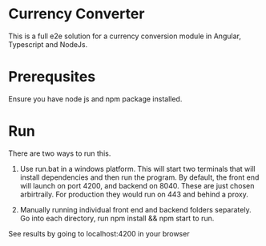 # Currency Converter

This is a full e2e solution for a currency conversion module in Angular, Typescript and NodeJs.

# Prerequsites
Ensure you have node js and npm package installed. 

# Run
There are two ways to run this.
1. Use run.bat in a windows platform.
    This will start two terminals that will install dependencies and then run the program. 
    By default, the front end will launch on port 4200, and backend on 8040. These are just chosen arbirtraily. 
    For production they would run on 443 and behind a proxy. 

2. Manually running individual front end and backend folders separately. 
    Go into each directory, run npm install && npm start to run. 

See results by going to localhost:4200 in your browser
